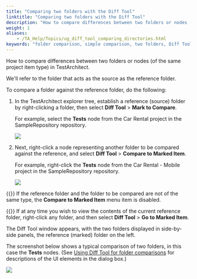 ```yaml
--- 
title: "Comparing two folders with the Diff Tool"
linktitle: "Comparing two folders with the Diff Tool"
description: "How to compare differences between two folders or nodes (of the same project item type) in TestArchitect."
weight: 1
aliases: 
    - /TA_Help/Topics/ug_diff_tool_comparing_directories.html
keywords: "folder comparison, simple comparison, two folders, Diff Tool"
---
```


How to compare differences between two folders or nodes \(of the same project item type\) in TestArchitect.

We'll refer to the folder that acts as the source as the reference folder.

To compare a folder against the reference folder, do the following:

1.  In the TestArchitect explorer tree, establish a reference \(source\) folder by right-clicking a folder, then select **Diff Tool** \> **Mark to Compare**.

    For example, select the **Tests** node from the Car Rental project in the SampleRepository repository.

    ![](/images/TA_Help/Images/diff_tool_reference_dir.png)

2.  Next, right-click a node representing another folder to be compared against the reference, and select **Diff Tool** \> **Compare to Marked Item**.

    For example, right-click the **Tests** node from the Car Rental - Mobile project in the SampleRepository repository.

    ![](/images/TA_Help/Images/diff_tool_reference_dir_comparison.png)

{{<note>}} If the reference folder and the folder to be compared are not of the same type, the **Compare to Marked Item** menu item is disabled.

{{<tip>}} If at any time you wish to view the contents of the current reference folder, right-click any folder, and then select **Diff Tool** \> **Go to Marked Item**.


The Diff Tool window appears, with the two folders displayed in side-by-side panels, the reference \(marked\) folder on the left.

The screenshot below shows a typical comparison of two folders, in this case the **Tests** nodes. \(See [Using Diff Tool for folder comparisons](/TA_Help/Topics/ug_diff_tool_directory.html) for descriptions of the UI elements in the dialog box.\)

![](/images/TA_Help/Images/diff_tool_dlg_dir.png)



